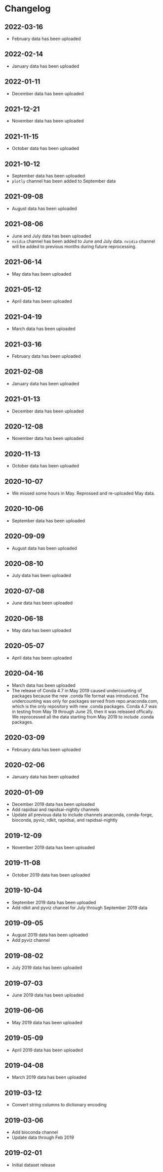 # Changelog

## 2022-03-16
- February data has been uploaded

## 2022-02-14
- January data has been uploaded

## 2022-01-11
- December data has been uploaded

## 2021-12-21
- November data has been uploaded 

## 2021-11-15
- October data has been uploaded 

## 2021-10-12
- September data has been uploaded 
- `plotly` channel has been added to September data

## 2021-09-08
- August data has been uploaded 

## 2021-08-06
- June and July data has been uploaded
- `nvidia` channel has been added to June and July data.  `nvidia` channel will be added to previous months during future reprocessing.

## 2021-06-14
- May data has been uploaded

## 2021-05-12
- April data has been uploaded

## 2021-04-19
- March data has been uploaded

## 2021-03-16
- February data has been uploaded

## 2021-02-08
- January data has been uploaded

## 2021-01-13
- December data has been uploaded

## 2020-12-08
- November data has been uploaded

## 2020-11-13
- October data has been uploaded 

## 2020-10-07 
- We missed some hours in May. Reprossed and re-uploaded May data. 

## 2020-10-06 
- September data has been uploaded

## 2020-09-09
- August data has been uploaded 

## 2020-08-10
- July data has been uploaded 

## 2020-07-08
- June data has been uploaded 

## 2020-06-18
- May data has been uploaded 

## 2020-05-07
- April data has been uploaded 

## 2020-04-16
- March data has been uploaded
- The release of Conda 4.7 in May 2019 caused undercounting of packages because the new .conda file format was introduced. The undercounting was only for packages served from repo.anaconda.com, which is the only repository with new .conda packages. Conda 4.7 was in testing from May 19 through June 25, then it was released offically. We reprocessed all the data starting from May 2019 to include .conda packages. 

## 2020-03-09
- February data has been uploaded

## 2020-02-06
- January data has been uploaded

## 2020-01-09
- December 2019 data has been uploaded
- Add rapidsai and rapidsai-nightly channels 
- Update all previous data to include channels anaconda, conda-forge, bioconda, pyviz, rdkit, rapidsai, and rapidsai-nightly

## 2019-12-09
- November 2019 data has been uploaded

## 2019-11-08
- October 2019 data has been uploaded

## 2019-10-04
- September 2019 data has been uploaded
- Add rdkit and pyviz channel for July through September 2019 data

## 2019-09-05
- August 2019 data has been uploaded
- Add pyviz channel

## 2019-08-02
- July 2019 data has been uploaded

## 2019-07-03
- June 2019 data has been uploaded

## 2019-06-06
- May 2019 data has been uploaded

## 2019-05-09
- April 2019 data has been uploaded

## 2019-04-08
- March 2019 data has been uploaded

## 2019-03-12
- Convert string columns to dictionary encoding

## 2019-03-06
- Add bioconda channel
- Update data through Feb 2019

## 2019-02-01
- Initial dataset release

